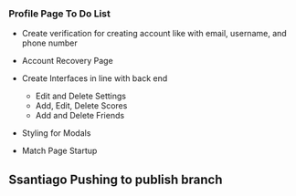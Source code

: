### Profile Page To Do List

* Create verification for creating account like with email, username, and phone number

* Account Recovery Page

* Create Interfaces in line with back end
    - Edit and Delete Settings
    - Add, Edit, Delete Scores
    - Add and Delete Friends

* Styling for Modals

* Match Page Startup 


## Ssantiago Pushing to publish branch